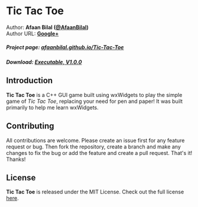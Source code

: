 Tic Tac Toe
==============

Author: **Afaan Bilal ([@AfaanBilal](https://github.com/AfaanBilal))**   
Author URL: **[Google+](https://google.com/+AfaanBilal)**

##### Project page: [afaanbilal.github.io/Tic-Tac-Toe](https://afaanbilal.github.io/Tic-Tac-Toe)
##### Download: [Executable, V1.0.0](https://afaan.ml/Tic-Tac-Toe/TicTacToe-cpp-GUI-Executable.zip)

## Introduction
**Tic Tac Toe** is a C++ GUI game built using wxWidgets to play the simple game of *Tic Tac Toe*, 
replacing your need for pen and paper! It was built primarily to help me learn wxWidgets.

## Contributing
All contributions are welcome. Please create an issue first for any feature request
or bug. Then fork the repository, create a branch and make any changes to fix the bug 
or add the feature and create a pull request. That's it!
Thanks!

## License
**Tic Tac Toe** is released under the MIT License.
Check out the full license [here](LICENSE).
